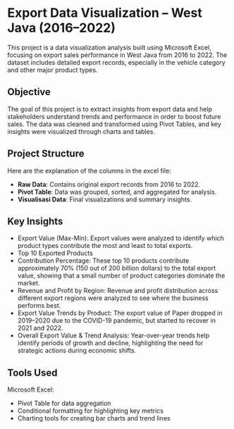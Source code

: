 # Export Data Visualization – West Java (2016–2022)
This project is a data visualization analysis built using Microsoft Excel, focusing on export sales performance in West Java from 2016 to 2022. The dataset includes detailed export records, especially in the vehicle category and other major product types.

## Objective
The goal of this project is to extract insights from export data and help stakeholders understand trends and performance in order to boost future sales. The data was cleaned and transformed using Pivot Tables, and key insights were visualized through charts and tables.

## Project Structure
Here are the explanation of the columns in the excel file:
+ **Raw Data**: Contains original export records from 2016 to 2022.
+ **Pivot Table**: Data was grouped, sorted, and aggregated for analysis.
+ **Visualisasi Data**: Final visualizations and summary insights.

## Key Insights
+ Export Value (Max-Min): Export values were analyzed to identify which product types contribute the most and least to total exports.
+ Top 10 Exported Products
+ Contribution Percentage: These top 10 products contribute approximately 70% (150 out of 200 billion dollars) to the total export value, showing that a small number of product categories dominate the market.
+ Revenue and Profit by Region: Revenue and profit distribution across different export regions were analyzed to see where the business performs best.
+ Export Value Trends by Product: The export value of Paper dropped in 2019–2020 due to the COVID-19 pandemic, but started to recover in 2021 and 2022.
+ Overall Export Value & Trend Analysis: Year-over-year trends help identify periods of growth and decline, highlighting the need for strategic actions during economic shifts.

## Tools Used
Microsoft Excel:
+ Pivot Table for data aggregation
+ Conditional formatting for highlighting key metrics
+ Charting tools for creating bar charts and trend lines
